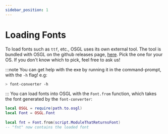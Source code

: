 ```yaml
---
sidebar_position: 1
---
```


# Loading Fonts

To load fonts such as `ttf`, etc., OSGL uses its own external tool. The tool is bundled with OSGL on the github releases page, [here](github.com/osgl-rbx/osgl/releases/latest). Pick the one for your OS. If you don't know which to pick, feel free to ask us!

:::note
You can get help with the exe by running it in the command-prompt, with the `-h` flag! e.g:

```bash
> font-converter -h
```

:::
You can load fonts into OSGL with the `Font.from` function, which takes the font generated by the `font-converter`:

```lua
local OSGL = require(path.to.osgl)
local Font = OSGL.Font
​
local fnt = Font.from(script.ModuleThatReturnsFont)
-- "fnt" now contains the loaded font
```